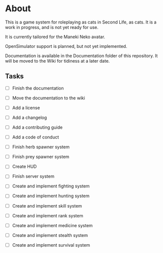 # About

This is a game system for roleplaying as cats in Second Life, as cats. It is a work in progress, and is not yet ready for use.

It is currently tailored for the Maneki Neko avatar.

OpenSimulator support is planned, but not yet implemented.

Documentation is available in the Documentation folder of this repository. It will be moved to the Wiki for tidiness at a later date.

## Tasks
- [ ] Finish the documentation
- [ ] Move the documentation to the wiki
- [ ] Add a license
- [ ] Add a changelog
- [ ] Add a contributing guide
- [ ] Add a code of conduct

- [ ] Finish herb spawner system
- [ ] Finish prey spawner system

- [ ] Create HUD
- [ ] Finish server system

- [ ] Create and implement fighting system
- [ ] Create and implement hunting system

- [ ] Create and implement skill system
- [ ] Create and implement rank system
- [ ] Create and implement medicine system
- [ ] Create and implement stealth system
- [ ] Create and implement survival system
